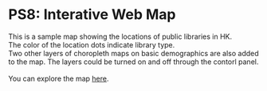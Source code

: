 # PS8: Interative Web Map
This is a sample map showing the locations of public libraries in HK.<br>
The color of the location dots indicate library type. <br>
Two other layers of choropleth maps on basic demographics are also added to the map. The layers could be turned on and off through the contorl panel.
<br>
<br>
You can explore the map [here](HK_library.html). 
